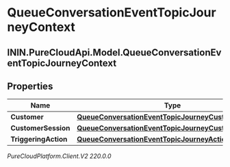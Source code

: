 # QueueConversationEventTopicJourneyContext

## ININ.PureCloudApi.Model.QueueConversationEventTopicJourneyContext

## Properties

|Name | Type | Description | Notes|
|------------ | ------------- | ------------- | -------------|
| **Customer** | [**QueueConversationEventTopicJourneyCustomer**](QueueConversationEventTopicJourneyCustomer) |  | [optional] |
| **CustomerSession** | [**QueueConversationEventTopicJourneyCustomerSession**](QueueConversationEventTopicJourneyCustomerSession) |  | [optional] |
| **TriggeringAction** | [**QueueConversationEventTopicJourneyAction**](QueueConversationEventTopicJourneyAction) |  | [optional] |



_PureCloudPlatform.Client.V2 220.0.0_
